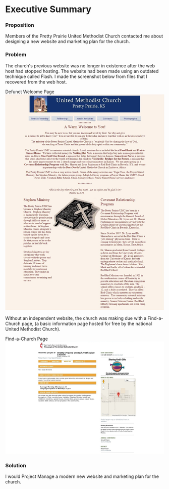 # Executive Summary

### Proposition

Members of the Pretty Prairie United Methodist Church contacted me about designing a new website and marketing plan for the church. 

### Problem
The church's previous website was no longer in existence after the web host had stopped hosting. The website had been made using an outdated technique called Flash. I made the screenshot below from files that I recovered from the web host.  

Defunct Welcome Page
![](images/old-website-welcome-page.jpg)

Without an independent website, the church was making due with a Find-a-Church page, (a basic information page hosted for free by the national United Methodist Church).

Find-a-Church Page
![](images/find-a-church-about-us.jpg)

### Solution

I would Project Manage a modern new website and marketing plan for the church.
